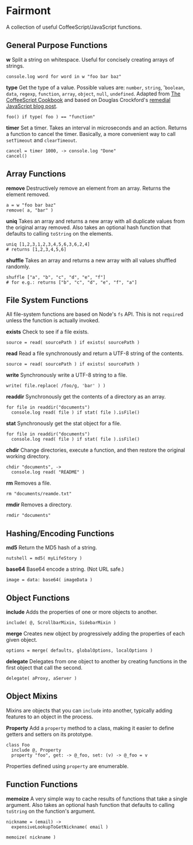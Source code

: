 # Fairmont

A collection of useful CoffeeScript/JavaScript functions.

## General Purpose Functions

**w** Split a string on whitespace. Useful for concisely creating arrays of strings.

    console.log word for word in w "foo bar baz"
    
**type** Get the type of a value. Possible values are: `number`, `string`, '`boolean`, `data`, `regexp`, `function`, `array`, `object`, `null`, `undefined`. Adapted from [The CoffeeScript Cookbook][0] and based on Douglas Crockford's [remedial JavaScript blog post][1].

[0]:http://coffeescriptcookbook.com/chapters/classes_and_objects/type-function
[1]:http://javascript.crockford.com/remedial.html

    foo() if type( foo ) == "function"

**timer** Set a timer. Takes an interval in microseconds and an action. Returns a function to cancel the timer. Basically, a more convenient way to call `setTimeout` and `clearTimeout`.

    cancel = timer 1000, -> console.log "Done"
    cancel()
    
## Array Functions

**remove** Destructively remove an element from an array. Returns the element removed.

    a = w "foo bar baz"
    remove( a, "bar" )

**uniq** Takes an array and returns a new array with all duplicate values from the original array removed. Also takes an optional hash function that defaults to calling `toString` on the elements. 

    uniq [1,2,3,1,2,3,4,5,6,3,6,2,4]
    # returns [1,2,3,4,5,6]

**shuffle** Takes an array and returns a new array with all values shuffled randomly.

    shuffle ["a", "b", "c", "d", "e", "f"]
    # for e.g.: returns ["b", "c", "d", "e", "f", "a"]

## File System Functions

All file-system functions are based on Node's `fs` API. This is not `require`d unless the function is actually invoked.

**exists** Check to see if a file exists.

    source = read( sourcePath ) if exists( sourcePath )

**read** Read a file synchronously and return a UTF-8 string of the contents.

    source = read( sourcePath ) if exists( sourcePath )

**write** Synchronously write a UTF-8 string to a file.

    write( file.replace( /foo/g, 'bar' ) )

**readdir** Synchronously get the contents of a directory as an array.

    for file in readdir("documents")
      console.log read( file ) if stat( file ).isFile()

**stat** Synchronously get the stat object for a file.

    for file in readdir("documents")
      console.log read( file ) if stat( file ).isFile()

**chdir** Change directories, execute a function, and then restore the original working directory.

    chdir "documents", ->
      console.log read( "README" )
      
**rm** Removes a file.

    rm "documents/reamde.txt"

**rmdir** Removes a directory.

    rmdir "documents"

## Hashing/Encoding Functions

**md5** Return the MD5 hash of a string.

    nutshell = md5( myLifeStory )

**base64** Base64 encode a string. (Not URL safe.)

    image = data: base64( imageData )

## Object Functions

**include** Adds the properties of one or more objects to another.

    include( @, ScrollbarMixin, SidebarMixin )

**merge** Creates new object by progressively adding the properties of each given object.

    options = merge( defaults, globalOptions, localOptions )

**delegate** Delegates from one object to another by creating functions in the first object that call the second.

    delegate( aProxy, aServer )

## Object Mixins

Mixins are objects that you can `include` into another, typically adding features to an object in the process.

**Property** Add a `property` method to a class, making it easier to define getters and setters on its prototype.

    class Foo
      include @, Property
      property "foo", get: -> @_foo, set: (v) -> @_foo = v

Properties defined using `property` are enumerable.

## Function Functions

**memoize** A very simple way to cache results of functions that take a single argument. Also takes an optional hash function that defaults to calling `toString` on the function's argument.

    nickname = (email) ->
      expensiveLookupToGetNickname( email )
      
    memoize( nickname )